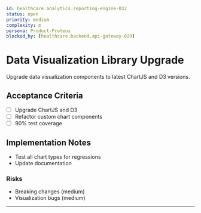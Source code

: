 ```yaml
id: healthcare.analytics.reporting-engine-032
status: open
priority: medium
complexity: m
persona: Product-Proteus
blocked_by: [healthcare.backend.api-gateway-029]
```

# Data Visualization Library Upgrade

Upgrade data visualization components to latest ChartJS and D3 versions.

## Acceptance Criteria

- [ ] Upgrade ChartJS and D3
- [ ] Refactor custom chart components
- [ ] 90% test coverage

## Implementation Notes

- Test all chart types for regressions
- Update documentation

### Risks

- Breaking changes (medium)
- Visualization bugs (medium)

---
